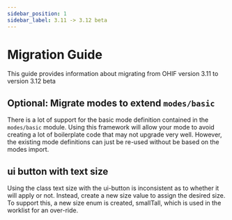 ```yaml
---
sidebar_position: 1
sidebar_label: 3.11 -> 3.12 beta
---
```


# Migration Guide

This guide provides information about migrating from OHIF version 3.11 to version 3.12 beta

## Optional: Migrate modes to extend `modes/basic`

There is a lot of support for the basic mode definition contained in the
`modes/basic` module.  Using this framework will allow your mode to avoid
creating a lot of boilerplate code that may not upgrade very well.
However, the existing mode definitions can just be re-used without be based
on the modes import.

## ui button with text size

Using the class text size with the ui-button is inconsistent as to whether
it will apply or not.  Instead, create a new size value to assign the desired size.
To support this, a new size enum is created, smallTall, which is used in the worklist
for an over-ride.
